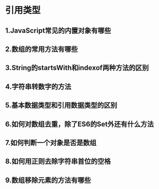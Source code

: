# 引用类型
## 1.JavaScript常见的内置对象有哪些

## 2.数组的常用方法有哪些

## 3.String的startsWith和indexof两种方法的区别

## 4.字符串转数字的方法

## 5.基本数据类型和引用数据类型的区别

## 6.如何对数组去重，除了ES6的Set外还有什么方法

## 7.如何判断一个对象是否是数组

## 8.如何用正则去除字符串首位的空格

## 9.数组移除元素的方法有哪些